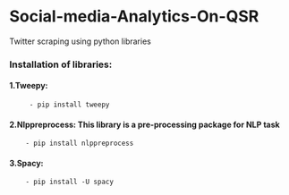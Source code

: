 # Social-media-Analytics-On-QSR

Twitter scraping using python libraries

### Installation of libraries:

#### 1.Tweepy: 
    
         - pip install tweepy


#### 2.Nlppreprocess: This library is a pre-processing package for NLP task

        - pip install nlppreprocess

#### 3.Spacy:

        - pip install -U spacy
